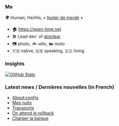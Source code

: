 ### Me

🌍 Human, He/His, « [footer de merde](https://open-time.net/post/2013/07/17/La-veritable-histoire-du-Footer-de-merde-) » 
* 🏠 https://open-time.net 
* 🛠️ Lead dev' of [dotclear](https://git.dotclear.org/dev/dotclear)
* 📷 photo, 🚲 vélo, 🏍️ moto 
* 🇫🇷 native, 🇬🇧 speaking, 🇪🇺 living

### Insights

[![GitHub Stats](https://github-readme-stats-sigma-five.vercel.app/api?username=franck-paul)](https://github.com/franck-paul)

### Latest news / Dernières nouvelles (in French)

<!-- BLOG-POST-LIST:START -->
- [About:config](https://open-time.net/post/2024/10/13/About%3Aconfig)
- [Mes nuits](https://open-time.net/post/2024/10/12/Mes-nuits)
- [Transports](https://open-time.net/post/2024/10/11/Transports)
- [On attend le rollback](https://open-time.net/post/2024/10/10/On-attend-le-rollback)
- [Charger la barque](https://open-time.net/post/2024/10/09/Charger-la-barque)
<!-- BLOG-POST-LIST:END -->
